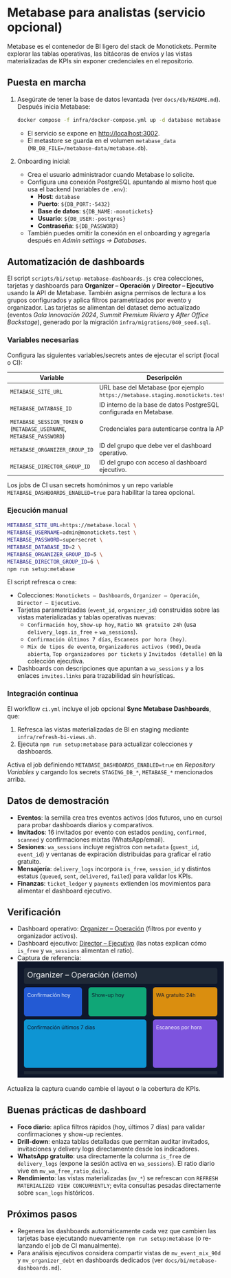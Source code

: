 # Metabase para analistas (servicio opcional)

Metabase es el contenedor de BI ligero del stack de Monotickets. Permite explorar las tablas operativas, las bitácoras de envíos y las vistas materializadas de KPIs sin exponer credenciales en el repositorio.

## Puesta en marcha

1. Asegúrate de tener la base de datos levantada (ver `docs/db/README.md`). Después inicia Metabase:

   ```bash
   docker compose -f infra/docker-compose.yml up -d database metabase
   ```

   - El servicio se expone en [http://localhost:3002](http://localhost:3002).
   - El metastore se guarda en el volumen `metabase_data` (`MB_DB_FILE=/metabase-data/metabase.db`).

2. Onboarding inicial:
   - Crea el usuario administrador cuando Metabase lo solicite.
   - Configura una conexión PostgreSQL apuntando al mismo host que usa el backend (variables de `.env`):
     - **Host**: `database`
     - **Puerto**: `${DB_PORT:-5432}`
     - **Base de datos**: `${DB_NAME:-monotickets}`
     - **Usuario**: `${DB_USER:-postgres}`
     - **Contraseña**: `${DB_PASSWORD}`
   - También puedes omitir la conexión en el onboarding y agregarla después en *Admin settings → Databases*.

## Automatización de dashboards

El script `scripts/bi/setup-metabase-dashboards.js` crea colecciones, tarjetas y dashboards para **Organizer – Operación** y **Director – Ejecutivo** usando la API de Metabase. También asigna permisos de lectura a los grupos configurados y aplica filtros parametrizados por evento y organizador. Las tarjetas se alimentan del dataset demo actualizado (eventos *Gala Innovación 2024*, *Summit Premium Riviera* y *After Office Backstage*), generado por la migración `infra/migrations/040_seed.sql`.

### Variables necesarias

Configura las siguientes variables/secrets antes de ejecutar el script (local o CI):

| Variable | Descripción |
| --- | --- |
| `METABASE_SITE_URL` | URL base del Metabase (por ejemplo `https://metabase.staging.monotickets.test`). |
| `METABASE_DATABASE_ID` | ID interno de la base de datos PostgreSQL configurada en Metabase. |
| `METABASE_SESSION_TOKEN` **o** (`METABASE_USERNAME`, `METABASE_PASSWORD`) | Credenciales para autenticarse contra la API. |
| `METABASE_ORGANIZER_GROUP_ID` | ID del grupo que debe ver el dashboard operativo. |
| `METABASE_DIRECTOR_GROUP_ID` | ID del grupo con acceso al dashboard ejecutivo. |

Los jobs de CI usan secrets homónimos y un repo variable `METABASE_DASHBOARDS_ENABLED=true` para habilitar la tarea opcional.

### Ejecución manual

```bash
METABASE_SITE_URL=https://metabase.local \
METABASE_USERNAME=admin@monotickets.test \
METABASE_PASSWORD=supersecret \
METABASE_DATABASE_ID=2 \
METABASE_ORGANIZER_GROUP_ID=5 \
METABASE_DIRECTOR_GROUP_ID=6 \
npm run setup:metabase
```

El script refresca o crea:

- Colecciones: `Monotickets – Dashboards`, `Organizer – Operación`, `Director – Ejecutivo`.
- Tarjetas parametrizadas (`event_id`, `organizer_id`) construidas sobre las vistas materializadas y tablas operativas nuevas:
  - `Confirmación hoy`, `Show-up hoy`, `Ratio WA gratuito 24h` (usa `delivery_logs.is_free` + `wa_sessions`).
  - `Confirmación últimos 7 días`, `Escaneos por hora (hoy)`.
  - `Mix de tipos de evento`, `Organizadores activos (90d)`, `Deuda abierta`, `Top organizadores por tickets` y `Invitados (detalle)` en la colección ejecutiva.
- Dashboards con descripciones que apuntan a `wa_sessions` y a los enlaces `invites.links` para trazabilidad sin heurísticas.

### Integración continua

El workflow `ci.yml` incluye el job opcional **Sync Metabase Dashboards**, que:

1. Refresca las vistas materializadas de BI en staging mediante `infra/refresh-bi-views.sh`.
2. Ejecuta `npm run setup:metabase` para actualizar colecciones y dashboards.

Activa el job definiendo `METABASE_DASHBOARDS_ENABLED=true` en *Repository Variables* y cargando los secrets `STAGING_DB_*`, `METABASE_*` mencionados arriba.

## Datos de demostración

- **Eventos**: la semilla crea tres eventos activos (dos futuros, uno en curso) para probar dashboards diarios y comparativos.
- **Invitados**: 16 invitados por evento con estados `pending`, `confirmed`, `scanned` y confirmaciones mixtas (WhatsApp/email).
- **Sesiones**: `wa_sessions` incluye registros con `metadata` (`guest_id`, `event_id`) y ventanas de expiración distribuidas para graficar el ratio gratuito.
- **Mensajería**: `delivery_logs` incorpora `is_free`, `session_id` y distintos estatus (`queued`, `sent`, `delivered`, `failed`) para validar los KPIs.
- **Finanzas**: `ticket_ledger` y `payments` extienden los movimientos para alimentar el dashboard ejecutivo.

## Verificación

- Dashboard operativo: [Organizer – Operación](https://metabase.staging.monotickets.test/dashboard/organizer-operacion) (filtros por evento y organizador activos).
- Dashboard ejecutivo: [Director – Ejecutivo](https://metabase.staging.monotickets.test/dashboard/director-ejecutivo) (las notas explican cómo `is_free` y `wa_sessions` alimentan el ratio).
- Captura de referencia: ![Layout demo del dashboard operativo](assets/dashboard-organizer.svg)

Actualiza la captura cuando cambie el layout o la cobertura de KPIs.

## Buenas prácticas de dashboard

- **Foco diario**: aplica filtros rápidos (hoy, últimos 7 días) para validar confirmaciones y show-up recientes.
- **Drill-down**: enlaza tablas detalladas que permitan auditar invitados, invitaciones y delivery logs directamente desde los indicadores.
- **WhatsApp gratuito**: usa directamente la columna `is_free` de `delivery_logs` (expone la sesión activa en `wa_sessions`). El ratio diario vive en `mv_wa_free_ratio_daily`.
- **Rendimiento**: las vistas materializadas (`mv_*`) se refrescan con `REFRESH MATERIALIZED VIEW CONCURRENTLY`; evita consultas pesadas directamente sobre `scan_logs` históricos.

## Próximos pasos

- Regenera los dashboards automáticamente cada vez que cambien las tarjetas base ejecutando nuevamente `npm run setup:metabase` (o re-lanzando el job de CI manualmente).
- Para análisis ejecutivos considera compartir vistas de `mv_event_mix_90d` y `mv_organizer_debt` en dashboards dedicados (ver `docs/bi/metabase-dashboards.md`).
